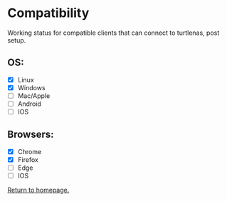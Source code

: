# Compatibility

Working status for compatible clients that can connect to turtlenas, post setup.

## OS:
- [x] Linux
- [x] Windows
- [ ] Mac/Apple
- [ ] Android
- [ ] IOS

## Browsers:
- [x] Chrome
- [x] Firefox
- [ ] Edge
- [ ] IOS

[Return to homepage.](https://github.com/allenc125789/TurtleNAS/blob/main/README.md#about)
